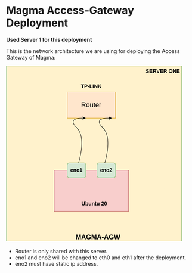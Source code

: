 # Magma Access-Gateway Deployment
**Used Server 1 for this deployment**

This is the network architecture we are using for deploying the Access Gateway of Magma:

![agw](./images/MAGMA-AGW.png)

* Router is only shared with this server.
* eno1 and eno2 will be changed to eth0 and eth1 after the deployment.
* eno2 must have static ip address.